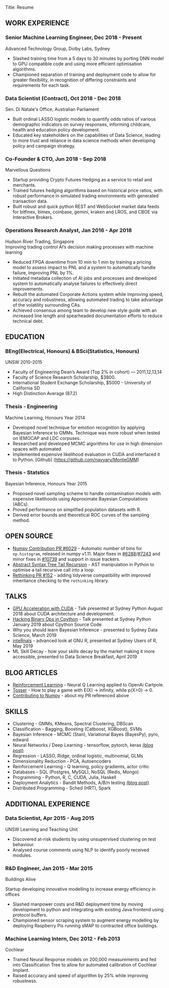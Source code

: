 Title: Resume

## WORK EXPERIENCE

### Senior Machine Learning Engineer, Dec 2018 - Present
Advanced Technology Group, Dolby Labs, Sydney

- Slashed training time from a 5 days to 30 minutes by porting DNN model to GPU compatible code and using more efficient optimisation algorithms.
- Championed separation of training and deployment code to allow for greater flexibility, in recognition of differing constraints and requirements for each task.

### Data Scientist (Contract), Oct 2018 - Dec 2018
Sen. Di Natale's Office, Australian Parliament

 - Built ordinal LASSO logistic models to quantify odds ratios of various demographic indicators on survey responses, informing childcare, health and education policy development.
 - Educated key stakeholders on the capabilities of Data Science, leading to more trust and reliance in data science methods when developing policy and campaign strategy.


### Co-Founder & CTO, Jun 2018 - Sep 2018
Marvellous Questions

 - Startup providing Crypto Futures Hedging as a service to retail and merchants.
 - Trained futures hedging algorithms based on historical price ratios, with robust performance in simulated trading environments with generated transaction data.
 - Built robust and quick python REST and WebSocket market data feeds for bitfinex, bimex, coinbase, gemini, kraken and LROS, and CBOE via Interactive Brokers.

### Operations Research Analyst, Jan 2016 - Apr 2018
Hudson River Trading, Singapore  
Improving trading control AI’s decision making processes with machine learning

 - Reduced FPGA downtime from 10 min to 1 min by training a pricing model to assess impact to PNL and a system to automatically handle failure, improving PNL by 1%.
 - Initiated metadata collection of AI  jobs and processes and developed system to automatically analyse failures to effectively direct improvements.
 - Rebuilt the automated Corporate Actions system while improving speed, accuracy and robustness, allowing automated trading to take advantage of the volatility surrounding CAs.
 - Achieved consensus among team to develop new style guide with an increased line length and spearheaded documentation efforts to reduce technical debt.


## EDUCATION

### BEng(Electrical, Honours) & BSci(Statistics, Honours)
UNSW 2010-2015

 - Faculty of Engineering Dean’s Award (Top 2% in cohort) — 2011,12,13,14
 - Faculty of Science Research Scholarship, $3800.
 - International Student Exchange Scholarship, $5000 - University of California SD
 - High Distinction Average (87.2)

### Thesis - Engineering 
Machine Learning, Honours Year 2014

- Developed novel technique for emotion recognition by applying Bayesian Inference to GMMs. Technique was more robust when tested on IEMOCAP and LDC corpuses.
- Researched and developed MCMC algorithms for use in high dimension spaces with automated 
- Implemented expensive likelihood evaluation in CUDA and interfaced it to Python. [Github]
(https://github.com/nayyarv/MonteGMM)

### Thesis - Statstics
Bayesian Inference, Honours Year 2015

- Proposed novel sampling scheme to handle contamination models with expensive likelihoods using Approximate Bayesian Computations (ABCs).
- Proved performance on simplified population datasets with R.
- Derived error bounds and theoretical ROC curves of the sampling method.

## OPEN SOURCE

 - [Numpy Contribution PR #6029](https://github.com/numpy/numpy/pull/6029) - Automatic number of bins for `np.histogram`, released in numpy v1.11. Major fixes in [#6288](https://github.com/numpy/numpy/pull/6288)/[#7243](https://github.com/numpy/numpy/pull/7243) and minor fixes in [#10739](https://github.com/numpy/numpy/pull/10739) and support in issue trackers.
 - [Abstract Syntax Tree Tail Recursion](https://github.com/nayyarv/python-tailrec) - AST manipulation in Python to optimise a tail recursive call into a loop.
 - [Rethinking PR #152](https://github.com/rmcelreath/rethinking/pull/152) - adding tidyverse compatibility with improved inheritance checking to the `rethinking` library.

## TALKS

 - [GPU Acceleration with CUDA](https://github.com/nayyarv/PyCudaIntro) - Talk presented at Sydney Python August 2018 about CUDA architecture and development.
 - [Hacking Binary Ops in Cpython](https://github.com/nayyarv/CpythonLookingGlass) - Talk presented at Sydney Python January 2019 about Cpython Source Code.
 - Why you should learn Bayesian Inference - presented to Sydney Data Science, March 2019
 - [inteRnals](https://github.com/nayyarv/inteRnals) - advanced look at GNU R, presented at Sydney Users of R, May 2019
 - ML Skill Decay - how your skills decay by the market making it more accessible, presented to Data Science Breakfast, April 2019


## BLOG ARTICLES

- [Reinforcement Learning](https://nayyarv.github.io/blog/cartpole-q-learning) - Neural Q Learning applied to OpenAi Cartpole.
- [Tosser](https://nayyarv.github.io/blog/tosser) - How to play a game with E(X) -> infinity, while p(X>0) -> 0.
- [Contributing to Numpy](https://nayyarv.github.io/blog/my-contribution-to-numpy) - about my PR referenced above

## SKILLS

- Clustering - GMMs, KMeans, Spectral Clustering, DBScan
- Classification - Bagging, Boosting (Catboost, XGBoost), SVMs
- Bayesian Inference - MCMC (Stan), Variational Bayes (BayesPy), pyro, edward
- Neural Networks / Deep Learning - tensorflow, pytorch, keras [(blog post)](https://nayyarv.github.io/blog/a-bayesians-view-on-neural-nets)
- Regression - LASSO, Ridge, ordinal logistic, multinomial, GLMs
- Dimensionality Reduction - PCA, Autoencoders 
- Reinforcement Learning - Q learning, policy gradients, actor critic
- Databases - SQL (Postgres, MySQL), NoSQL (Redis, Mongo)
- Programming - Python, R, C, CUDA, Julia, Haskell
- Deployment Analytics - Bandit Methods, A/B/n testing [(blog post)](https://nayyarv.github.io/blog/ab-testing-bandit-methods)
- Distributed Programming - Sched (HRT), Spark


## ADDITIONAL EXPERIENCE

### Data Scientist, Apr 2015 - Aug 2015
UNSW Learning and Teaching Unit

- Discovered at-risk students by using unsupervised clustering on test behaviour.
- Analysed course comments using NLP to identify poorly received modules.

### R&D Engineer, Jan 2015 - Mar 2015
Buildings Alive  

Startup developing innovative modelling to increase energy efficiency in offices
- Slashed manpower costs and R&D deployment time by moving development to python and integrating with existing Java frontend using protocol buffers.
- Championed sensor scraping system to augment energy modelling by deploying Raspberry Pis running sMAP to contracted office buildings. 

### Machine Learning Intern, Dec 2012 - Feb 2013
Cochlear

- Trained Neural Response models on 200,000 measurements and fed into Classification Tree  to allow for automated calibration of Cochlear Implant.
- Raised accuracy and speed of algorithm by 25% while improving robustness.


